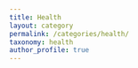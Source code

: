 ```yaml
---
title: Health
layout: category
permalink: /categories/health/
taxonomy: health
author_profile: true
---
```

